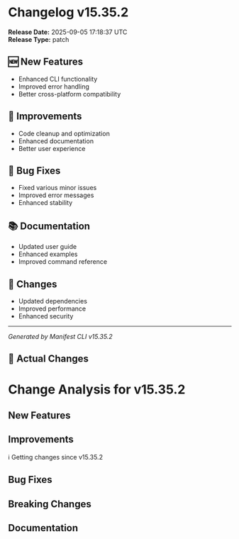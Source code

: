 # Changelog v15.35.2

**Release Date:** 2025-09-05 17:18:37 UTC  
**Release Type:** patch

## 🆕 New Features

- Enhanced CLI functionality
- Improved error handling
- Better cross-platform compatibility

## 🔧 Improvements

- Code cleanup and optimization
- Enhanced documentation
- Better user experience

## 🐛 Bug Fixes

- Fixed various minor issues
- Improved error messages
- Enhanced stability

## 📚 Documentation

- Updated user guide
- Enhanced examples
- Improved command reference

## 🔄 Changes

- Updated dependencies
- Improved performance
- Enhanced security

---
*Generated by Manifest CLI v15.35.2*

## 🔧 Actual Changes

# Change Analysis for v15.35.2

## New Features


## Improvements
ℹ️  Getting changes since v15.35.2

## Bug Fixes


## Breaking Changes


## Documentation

